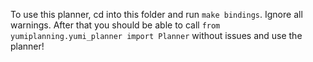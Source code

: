 To use this planner, cd into this folder and run `make bindings`. Ignore all warnings. After that you should be able to 
call `from yumiplanning.yumi_planner import Planner` without issues and use the planner!
